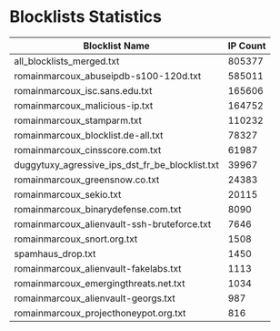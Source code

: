 # Blocklists Statistics
| Blocklist Name | IP Count |
|----|----|
| all_blocklists_merged.txt | 805377 |
| romainmarcoux_abuseipdb-s100-120d.txt | 585011 |
| romainmarcoux_isc.sans.edu.txt | 165606 |
| romainmarcoux_malicious-ip.txt | 164752 |
| romainmarcoux_stamparm.txt | 110232 |
| romainmarcoux_blocklist.de-all.txt | 78327 |
| romainmarcoux_cinsscore.com.txt | 61987 |
| duggytuxy_agressive_ips_dst_fr_be_blocklist.txt | 39967 |
| romainmarcoux_greensnow.co.txt | 24383 |
| romainmarcoux_sekio.txt | 20115 |
| romainmarcoux_binarydefense.com.txt | 8090 |
| romainmarcoux_alienvault-ssh-bruteforce.txt | 7646 |
| romainmarcoux_snort.org.txt | 1508 |
| spamhaus_drop.txt | 1450 |
| romainmarcoux_alienvault-fakelabs.txt | 1113 |
| romainmarcoux_emergingthreats.net.txt | 1034 |
| romainmarcoux_alienvault-georgs.txt | 987 |
| romainmarcoux_projecthoneypot.org.txt | 816 |
